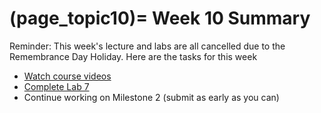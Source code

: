 (page_topic10)=
Week 10 Summary
=======================

Reminder: This week's lecture and labs are all cancelled due to the Remembrance Day Holiday.
Here are the tasks for this week

- [Watch course videos](./videos.md)
- [Complete Lab 7](./lab7.md)
- Continue working on Milestone 2 (submit as early as you can)